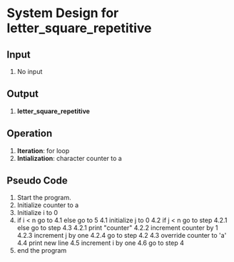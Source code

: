 # System Design for letter_square_repetitive

## Input
1. No input

## Output
1. **letter_square_repetitive**

## Operation
1. **Iteration**: for loop
2. **Intialization**: character counter to a

## Pseudo Code
1. Start the program.
2. Initialize counter to a
3. Initialize i to 0
4. if i < n go to 4.1 else go to 5
    4.1 initialize j to 0
    4.2 if j < n go to step 4.2.1 else go to step 4.3
        4.2.1 print "counter"
        4.2.2 increment counter by 1
        4.2.3 increment j by one 
        4.2.4 go to step 4.2
    4.3 override counter to 'a'
    4.4 print new line
    4.5 increment i by one
    4.6 go to step 4
5. end the program